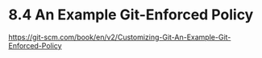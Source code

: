 # 8.4 An Example Git-Enforced Policy

<https://git-scm.com/book/en/v2/Customizing-Git-An-Example-Git-Enforced-Policy>
